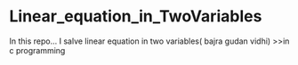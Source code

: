 # Linear_equation_in_TwoVariables
In this repo... I salve linear equation in two variables( bajra gudan vidhi) >>in c programming
